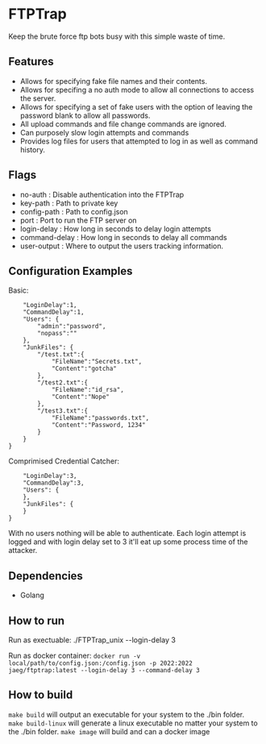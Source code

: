# FTPTrap

Keep the brute force ftp bots busy with this simple waste of time. 

## Features
- Allows for specifying fake file names and their contents. 
- Allows for specifing a no auth mode to allow all connections to access the server.
- Allows for specifying a set of fake users with the option of leaving the password blank to allow all passwords. 
- All upload commands and file change commands are ignored.
- Can purposely slow login attempts and commands
- Provides log files for users that attempted to log in as well as command history.

## Flags
- no-auth : Disable authentication into the FTPTrap
- key-path : Path to private key
- config-path : Path to config.json
- port : Port to run the FTP server on
- login-delay : How long in seconds to delay login attempts
- command-delay : How long in seconds to delay all commands
- user-output : Where to output the users tracking information.

## Configuration Examples
Basic:
```{
    "LoginDelay":1,
    "CommandDelay":1,
    "Users": {
        "admin":"password",
        "nopass":""
    },
    "JunkFiles": {
        "/test.txt":{
            "FileName":"Secrets.txt",
            "Content":"gotcha"
        },
        "/test2.txt":{
            "FileName":"id_rsa",
            "Content":"Nope"
        },
        "/test3.txt":{
            "FileName":"passwords.txt",
            "Content":"Password, 1234"
        }
    }
}
```

Comprimised Credential Catcher:
```{
    "LoginDelay":3,
    "CommandDelay":3,
    "Users": {
    },
    "JunkFiles": {
    }
}
```
With no users nothing will be able to authenticate.  Each login attempt is logged and with login delay set to 3 it'll eat up some process time of the attacker.

## Dependencies
- Golang 

## How to run
Run as exectuable:
./FTPTrap_unix --login-delay 3

Run as docker container:
`docker run -v local/path/to/config.json:/config.json -p 2022:2022 jaeg/ftptrap:latest --login-delay 3 --command-delay 3`

## How to build
`make build` will output an executable for your system to the ./bin folder.  
`make build-linux` will generate a linux executable no matter your system to the ./bin folder.
`make image` will build and can a docker image


